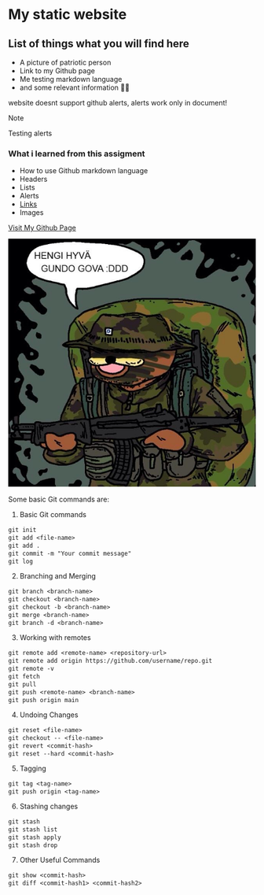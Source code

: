 # My static website

## List of things what you will find here
- A picture of patriotic person
- Link to my Github page
- Me testing markdown language
- and some relevant information 🏴‍☠️

website doesnt support github alerts, alerts work only in document!
> [!NOTE]
> Testing alerts

### What i learned from this assigment
- How to use Github markdown language
- Headers
- Lists
- Alerts
- [Links](https://youtu.be/6n3pFFPSlW4?si=ArmEHNH5fql8RERa)
- Images

[Visit My Github Page](https://github.com/Nilssoni)

![Link](https://github.com/Nilssoni/static-website/raw/main/spurdo_sissi.jpg)

Some basic Git commands are:
1. Basic Git commands
```
git init
git add <file-name>
git add .
git commit -m "Your commit message"
git log
```
2. Branching and Merging
```
git branch <branch-name>
git checkout <branch-name>
git checkout -b <branch-name>
git merge <branch-name>
git branch -d <branch-name>
```
3. Working with remotes
```
git remote add <remote-name> <repository-url>
git remote add origin https://github.com/username/repo.git
git remote -v
git fetch
git pull
git push <remote-name> <branch-name>
git push origin main
```
4. Undoing Changes
```
git reset <file-name>
git checkout -- <file-name>
git revert <commit-hash>
git reset --hard <commit-hash>
```
5. Tagging
```
git tag <tag-name>
git push origin <tag-name>
```
6. Stashing changes
```
git stash
git stash list
git stash apply
git stash drop
```
7. Other Useful Commands
```
git show <commit-hash>
git diff <commit-hash1> <commit-hash2>
```
